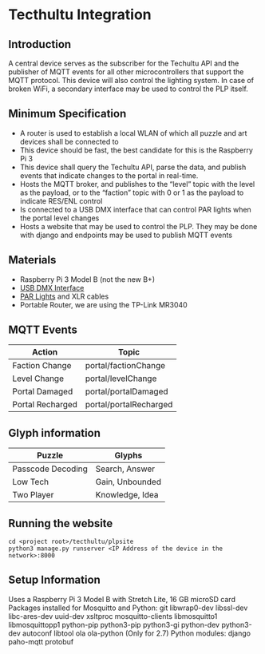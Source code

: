 # Tecthultu Integration

## Introduction
A central device serves as the subscriber for the Techultu API and the publisher of MQTT events for all other microcontrollers that support the MQTT protocol. This device will also control the lighting system. In case of broken WiFi, a secondary interface may be used to control the PLP itself.

## Minimum Specification
* A router is used to establish a local WLAN of which all puzzle and art devices shall be connected to
* This device should be fast, the best candidate for this is the Raspberry Pi 3
* This device shall query the Techultu API, parse the data, and publish events that indicate changes to the portal in real-time.
* Hosts the MQTT broker, and publishes to the “level” topic with the level as the payload, or to the “faction” topic with 0 or 1 as the payload to indicate RES/ENL control
* Is connected to a USB DMX interface that can control PAR lights when the portal level changes
* Hosts a website that may be used to control the PLP. They may be done with django and endpoints may be used to publish MQTT events

## Materials
* Raspberry Pi 3 Model B (not the new B+)
* [USB DMX Interface](https://www.amazon.com/gp/product/B00T8OKM98/)
* [PAR Lights](https://www.amazon.com/gp/product/B012IDO3VS/) and XLR cables
* Portable Router, we are using the TP-Link MR3040

## MQTT Events
| Action           | Topic                  |
| ---------------- |------------------------|
| Faction Change   | portal/factionChange   |
| Level Change     | portal/levelChange     |
| Portal Damaged   | portal/portalDamaged   |
| Portal Recharged | portal/portalRecharged |

## Glyph information
| Puzzle            | Glyphs           |
| ----------------- |------------------|
| Passcode Decoding | Search, Answer   |
| Low Tech          | Gain, Unbounded  |
| Two Player        | Knowledge, Idea  |

## Running the website
```
cd <project root>/tecthultu/plpsite
python3 manage.py runserver <IP Address of the device in the network>:8000
```

## Setup Information
Uses a Raspberry Pi 3 Model B with Stretch Lite, 16 GB microSD card
Packages installed for Mosquitto and Python: git libwrap0-dev libssl-dev libc-ares-dev uuid-dev xsltproc mosquitto-clients libmosquitto1 libmosquittopp1 python-pip python3-pip python3-gi python-dev python3-dev autoconf libtool ola ola-python (Only for 2.7)
Python modules: django paho-mqtt protobuf
